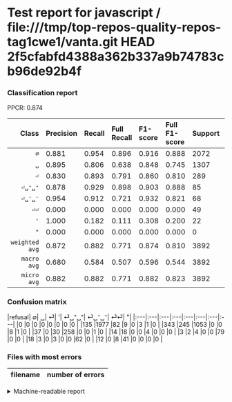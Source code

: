 # Test report for javascript / file:///tmp/top-repos-quality-repos-tag1cwe1/vanta.git HEAD 2f5cfabfd4388a362b337a9b74783cb96de92b4f

### Classification report

PPCR: 0.874

| Class | Precision | Recall | Full Recall | F1-score | Full F1-score | Support | Full Support | PPCR |
|------:|:----------|:-------|:------------|:---------|:---------|:--------|:-------------|:-----|
| `∅` | 0.881| 0.954| 0.896| 0.916| 0.888| 2072| 2207| 0.939 |
| `␣` | 0.895| 0.806| 0.638| 0.848| 0.745| 1307| 1650| 0.792 |
| `⏎` | 0.830| 0.893| 0.791| 0.860| 0.810| 289| 326| 0.887 |
| `⏎␣⁺␣⁺` | 0.878| 0.929| 0.898| 0.903| 0.888| 85| 88| 0.966 |
| `⏎␣⁻␣⁻` | 0.954| 0.912| 0.721| 0.932| 0.821| 68| 86| 0.791 |
| `⏎⏎` | 0.000| 0.000| 0.000| 0.000| 0.000| 49| 61| 0.803 |
| `'` | 1.000| 0.182| 0.111| 0.308| 0.200| 22| 36| 0.611 |
| `"` | 0.000| 0.000| 0.000| 0.000| 0.000| 0| 0| 0.000 |
| `weighted avg` | 0.872| 0.882| 0.771| 0.874| 0.810| 3892| 4454| 0.874 |
| `macro avg` | 0.680| 0.584| 0.507| 0.596| 0.544| 3892| 4454| 0.874 |
| `micro avg` | 0.882| 0.882| 0.771| 0.882| 0.823| 3892| 4454| 0.874 |

### Confusion matrix

|refusal|  ∅| ␣| ⏎| '| ⏎␣⁺␣⁺| ⏎␣⁻␣⁻| ⏎⏎| "| 
|:---|:---|:---|:---|:---|:---|:---|:---|
|0 |0 |0 |0 |0 |0 |0 |0 |
|135 |1977 |82 |9 |0 |3 |1 |0 |
|343 |245 |1053 |0 |0 |8 |1 |0 |
|37 |0 |30 |258 |0 |0 |1 |0 |
|14 |18 |0 |0 |4 |0 |0 |0 |
|3 |2 |4 |0 |0 |79 |0 |0 |
|18 |3 |0 |3 |0 |0 |62 |0 |
|12 |0 |8 |41 |0 |0 |0 |0 |

### Files with most errors

| filename | number of errors|
|:----:|:-----|

<details>
    <summary>Machine-readable report</summary>
```json
{
  "cl_report": {"\"": {"f1-score": 0.0, "precision": 0.0, "recall": 0.0, "support": 0}, "\u0027": {"f1-score": 0.3076923076923077, "precision": 1.0, "recall": 0.18181818181818182, "support": 22}, "macro avg": {"f1-score": 0.5958275242026989, "precision": 0.6795596177346226, "recall": 0.5844425770668595, "support": 3892}, "micro avg": {"f1-score": 0.882065775950668, "precision": 0.882065775950668, "recall": 0.882065775950668, "support": 3892}, "weighted avg": {"f1-score": 0.8739292737903946, "precision": 0.8723479251422505, "recall": 0.882065775950668, "support": 3892}, "\u2205": {"f1-score": 0.9159138290479499, "precision": 0.8806236080178174, "recall": 0.9541505791505791, "support": 2072}, "\u23ce": {"f1-score": 0.86, "precision": 0.8295819935691319, "recall": 0.8927335640138409, "support": 289}, "\u23ce\u23ce": {"f1-score": 0.0, "precision": 0.0, "recall": 0.0, "support": 49}, "\u23ce\u2423\u207a\u2423\u207a": {"f1-score": 0.9028571428571429, "precision": 0.8777777777777778, "recall": 0.9294117647058824, "support": 85}, "\u23ce\u2423\u207b\u2423\u207b": {"f1-score": 0.9323308270676691, "precision": 0.9538461538461539, "recall": 0.9117647058823529, "support": 68}, "\u2423": {"f1-score": 0.8478260869565217, "precision": 0.8946474086661003, "recall": 0.8056618209640398, "support": 1307}},
  "cl_report_full": {"\"": {"f1-score": 0.0, "precision": 0.0, "recall": 0.0, "support": 0}, "\u0027": {"f1-score": 0.19999999999999998, "precision": 1.0, "recall": 0.1111111111111111, "support": 36}, "macro avg": {"f1-score": 0.5439973850924489, "precision": 0.6795596177346226, "recall": 0.506893451568506, "support": 4454}, "micro avg": {"f1-score": 0.8226695422957104, "precision": 0.882065775950668, "recall": 0.7707678491243826, "support": 4454}, "weighted avg": {"f1-score": 0.8103543883317735, "precision": 0.8723447397335292, "recall": 0.7707678491243826, "support": 4454}, "\u2205": {"f1-score": 0.8881401617250673, "precision": 0.8806236080178174, "recall": 0.8957861350249207, "support": 2207}, "\u23ce": {"f1-score": 0.8100470957613816, "precision": 0.8295819935691319, "recall": 0.7914110429447853, "support": 326}, "\u23ce\u23ce": {"f1-score": 0.0, "precision": 0.0, "recall": 0.0, "support": 61}, "\u23ce\u2423\u207a\u2423\u207a": {"f1-score": 0.8876404494382022, "precision": 0.8777777777777778, "recall": 0.8977272727272727, "support": 88}, "\u23ce\u2423\u207b\u2423\u207b": {"f1-score": 0.8211920529801324, "precision": 0.9538461538461539, "recall": 0.7209302325581395, "support": 86}, "\u2423": {"f1-score": 0.7449593208348072, "precision": 0.8946474086661003, "recall": 0.6381818181818182, "support": 1650}},
  "ppcr": 0.8738212842388864
}
```
</details>
